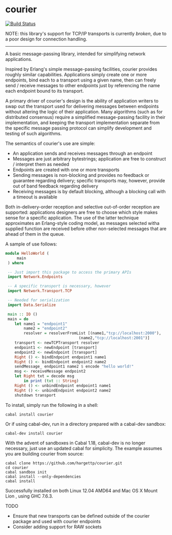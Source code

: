 courier
=======

[![Build Status](https://travis-ci.org/hargettp/courier.svg?branch=master)](https://travis-ci.org/hargettp/courier)

NOTE: this library's support for TCP/IP transports is currently *broken*, due to a poor design for connection handling.

------------------

A basic message-passing library, intended for simplifying network applications.

Inspired by Erlang's simple message-passing facilities, courier provides roughly similar capabilities.  Applications simply 
create one or more endpoints, bind each to a transport using a given name, then can freely send / receive messages to
other endpoints just by referencing the name each endpoint bound to its transport.

A primary driver of courier's design is the ability of application writers to swap out the transport used for
delivering messages between endpoints without altering the logic of their application.  Many algorithms (such as for
distributed consensus) require a simplified message-passing facility in their implementation, and keeping the
transport implementation separate from the specific message passing protocol can simplify development and testing of
such algorithms.

The semantics of courier's use are simple:

 * An application sends and receives messages through an endpoint
 * Messages are just arbitrary bytestrings; application are free to construct / interpret them as needed
 * Endpoints are created with one or more transports
 * Sending messages is non-blocking and provides no feedback or guarantee regarding delivery; specific transports may, 
   however, provide out of band feedback regarding delivery
 * Receiving messages is by default blocking, although a blocking call with a timeout is available

Both in-delivery-order reception and selective out-of-order reception are supported: applications designers
are free to choose which style makes sense for a specific application.  The use of the latter technique
approximates an Erlang-style coding model, as messages selected witha supplied function are received before
other non-selected messages that are ahead of them in the queue.

A sample of use follows:

```haskell
module HelloWorld (
     main
 ) where

 -- Just import this package to access the primary APIs
 import Network.Endpoints

 -- A specific transport is necessary, however
 import Network.Transport.TCP

 -- Needed for serialization
 import Data.Serialize

 main :: IO ()
 main = do
    let name1 = "endpoint1"
        name2 = "endpoint2"
        resolver = resolverFromList [(name1,"tcp://localhost:2000"),
                                (name2,"tcp://localhost:2001")]
    transport <- newTCPTransport resolver
    endpoint1 <- newEndpoint [transport]
    endpoint2 <- newEndpoint [transport]
    Right () <- bindEndpoint endpoint1 name1
    Right () <- bindEndpoint endpoint2 name2
    sendMessage_ endpoint1 name2 $ encode "hello world!"
    msg <- receiveMessage endpoint2
    let Right txt = decode msg
        in print (txt :: String)
    Right () <- unbindEndpoint endpoint1 name1
    Right () <- unbindEndpoint endpoint2 name2
    shutdown transport   
```

To install, simply run the following in a shell:

```
cabal install courier
```

Or if using cabal-dev, run in a directory prepared with a cabal-dev sandbox:

```
cabal-dev install courier
```

With the  advent of sandboxes in Cabal 1.18, cabal-dev is no longer necessary,
just use an updated cabal for simplicity. The example assumes you are building
courier from source:

```
cabal clone https://github.com/hargettp/courier.git
cd courier
cabal sandbox init
cabal install --only-dependencies
cabal install
```

Successfully installed on both Linux 12.04 AMD64 and Mac OS X Mount Lion , using GHC 7.6.3.

TODO

 * Ensure that new transports can be defined outside of the courier package and used with courier endpoints
 * Consider adding support for RAW sockets
